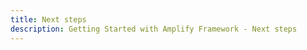 ```yaml
---
title: Next steps
description: Getting Started with Amplify Framework - Next steps
---
```

<inline-fragment integration="angular" src="~/start/getting-started/fragments/common/nextsteps-header.md"></inline-fragment>
<inline-fragment integration="js" src="~/start/getting-started/fragments/common/nextsteps-header.md"></inline-fragment>
<inline-fragment integration="vue" src="~/start/getting-started/fragments/common/nextsteps-header.md"></inline-fragment>
<inline-fragment integration="next" src="~/start/getting-started/fragments/common/nextsteps-header.md"></inline-fragment>
<inline-fragment integration="react" src="~/start/getting-started/fragments/common/nextsteps-header.md"></inline-fragment>
<inline-fragment integration="react-native" src="~/start/getting-started/fragments/common/nextsteps-header.md"></inline-fragment>
<inline-fragment integration="ionic" src="~/start/getting-started/fragments/common/nextsteps-header.md"></inline-fragment>

<inline-fragment integration="angular" src="~/start/getting-started/fragments/angular/nextsteps.md"></inline-fragment>
<inline-fragment integration="js" src="~/start/getting-started/fragments/vanillajs/nextsteps.md"></inline-fragment>
<inline-fragment integration="vue" src="~/start/getting-started/fragments/vue/nextsteps.md"></inline-fragment>
<inline-fragment integration="next" src="~/start/getting-started/fragments/react/nextsteps.md"></inline-fragment>
<inline-fragment integration="react" src="~/start/getting-started/fragments/react/nextsteps.md"></inline-fragment>
<inline-fragment integration="react-native" src="~/start/getting-started/fragments/reactnative/nextsteps.md"></inline-fragment>
<inline-fragment integration="ionic" src="~/start/getting-started/fragments/ionic/nextsteps.md"></inline-fragment>
<inline-fragment integration="ios" src="~/start/getting-started/fragments/ios/nextsteps.md"></inline-fragment>
<inline-fragment integration="android" src="~/start/getting-started/fragments/android/nextsteps.md"></inline-fragment>
<inline-fragment integration="flutter" src="~/start/getting-started/fragments/flutter/nextsteps.md"></inline-fragment>
